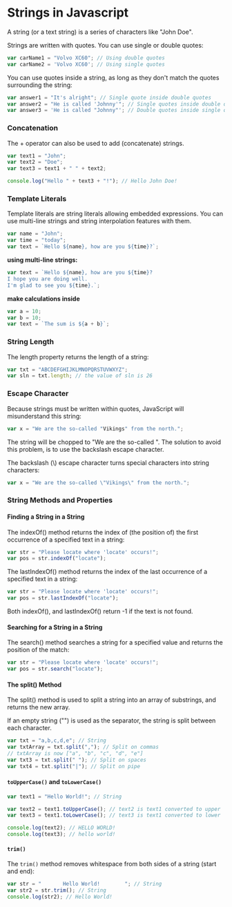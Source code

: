 # Strings in Javascript

A string (or a text string) is a series of characters like "John Doe".

Strings are written with quotes. You can use single or double quotes:

```javascript
var carName1 = "Volvo XC60"; // Using double quotes
var carName2 = 'Volvo XC60'; // Using single quotes
```

You can use quotes inside a string, as long as they don't match the quotes surrounding the string:

```javascript
var answer1 = "It's alright"; // Single quote inside double quotes
var answer2 = "He is called 'Johnny'"; // Single quotes inside double quotes
var answer3 = 'He is called "Johnny"'; // Double quotes inside single quotes
```

### Concatenation

The + operator can also be used to add (concatenate) strings.

```javascript
var text1 = "John";
var text2 = "Doe";
var text3 = text1 + " " + text2;

console.log("Hello " + text3 + "!"); // Hello John Doe!
```

### Template Literals

Template literals are string literals allowing embedded expressions. You can use multi-line strings and string interpolation features with them.

```javascript
var name = "John";
var time = "today";
var text = `Hello ${name}, how are you ${time}?`;
```

**using multi-line strings:**

```javascript
var text = `Hello ${name}, how are you ${time}?
I hope you are doing well.
I'm glad to see you ${time}.`;
```

**make calculations inside**

```javascript
var a = 10;
var b = 10;
var text = `The sum is ${a + b}`;
```

### String Length

The length property returns the length of a string:

```javascript
var txt = "ABCDEFGHIJKLMNOPQRSTUVWXYZ";
var sln = txt.length; // the value of sln is 26
```

### Escape Character

Because strings must be written within quotes, JavaScript will misunderstand this string:

```javascript
var x = "We are the so-called "Vikings" from the north.";
```

The string will be chopped to "We are the so-called ".
The solution to avoid this problem, is to use the backslash escape character.

The backslash (\\) escape character turns special characters into string characters:

```javascript
var x = "We are the so-called \"Vikings\" from the north.";
```

### String Methods and Properties

#### Finding a String in a String

The indexOf() method returns the index of (the position of) the first occurrence of a specified text in a string:

```javascript
var str = "Please locate where 'locate' occurs!";
var pos = str.indexOf("locate");
```

The lastIndexOf() method returns the index of the last occurrence of a specified text in a string:

```javascript
var str = "Please locate where 'locate' occurs!";
var pos = str.lastIndexOf("locate");
```

Both indexOf(), and lastIndexOf() return -1 if the text is not found.

#### Searching for a String in a String

The search() method searches a string for a specified value and returns the position of the match:

```javascript
var str = "Please locate where 'locate' occurs!";
var pos = str.search("locate");
```

#### The split() Method

The split() method is used to split a string into an array of substrings, and returns the new array.

If an empty string ("") is used as the separator, the string is split between each character.

```javascript
var txt = "a,b,c,d,e"; // String
var txtArray = txt.split(","); // Split on commas
// txtArray is now ["a", "b", "c", "d", "e"]
var txt3 = txt.split(" "); // Split on spaces
var txt4 = txt.split("|"); // Split on pipe
```

#### `toUpperCase()` and `toLowerCase()`

```javascript
var text1 = "Hello World!"; // String

var text2 = text1.toUpperCase(); // text2 is text1 converted to upper
var text3 = text1.toLowerCase(); // text3 is text1 converted to lower

console.log(text2); // HELLO WORLD!
console.log(text3); // hello world!
```

#### `trim()`

The `trim()` method removes whitespace from both sides of a string (start and end):

```javascript
var str = "       Hello World!        "; // String
var str2 = str.trim(); // String
console.log(str2); // Hello World!
```
